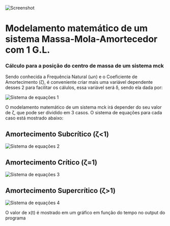 ![Screenshot](https://i.imgur.com/mJ445n6.png)

# Modelamento matemático de um sistema Massa-Mola-Amortecedor com 1 G.L.
### Cálculo para a posição do centro de massa de um sistema mck 
Sendo conhecida a Frequência Natural (ωn) e o Coeficiente de Amortecimento (ζ), é conveniente criar mais uma variável dependente desses 2 para facilitar os cálulos, essa variável será δ, sendo ela dada por:

![Sistema de equações 1](https://i.imgur.com/p3u1Ttg.png)


O modelamento matemático de um sistema mck irá depender do seu valor de ζ, que pode ser dividido em 3 casos. O sistema de equações para cada caso está mostrado abaixo:


## Amortecimento Subcrítico (ζ<1)
![Sistema de equações 2](https://i.imgur.com/SJTDwsN.png)

## Amortecimento Crítico (ζ=1)
![Sistema de equações 3](https://i.imgur.com/WR3c9ZI.png)

## Amortecimento Supercrítico (ζ>1)
![Sistema de equações 4](https://i.imgur.com/HT1twwr.png)

O valor de x(t) é mostrado em um gráfico em função do tempo no output do programa

